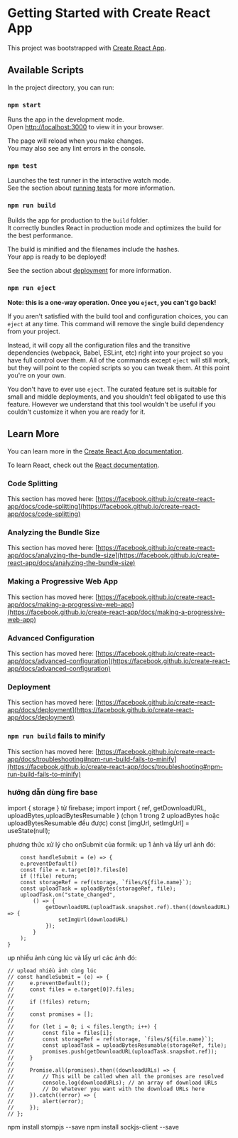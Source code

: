 # Getting Started with Create React App

This project was bootstrapped with [Create React App](https://github.com/facebook/create-react-app).

## Available Scripts

In the project directory, you can run:

### `npm start`

Runs the app in the development mode.\
Open [http://localhost:3000](http://localhost:3000) to view it in your browser.

The page will reload when you make changes.\
You may also see any lint errors in the console.

### `npm test`

Launches the test runner in the interactive watch mode.\
See the section about [running tests](https://facebook.github.io/create-react-app/docs/running-tests) for more information.

### `npm run build`

Builds the app for production to the `build` folder.\
It correctly bundles React in production mode and optimizes the build for the best performance.

The build is minified and the filenames include the hashes.\
Your app is ready to be deployed!

See the section about [deployment](https://facebook.github.io/create-react-app/docs/deployment) for more information.

### `npm run eject`

**Note: this is a one-way operation. Once you `eject`, you can't go back!**

If you aren't satisfied with the build tool and configuration choices, you can `eject` at any time. This command will remove the single build dependency from your project.

Instead, it will copy all the configuration files and the transitive dependencies (webpack, Babel, ESLint, etc) right into your project so you have full control over them. All of the commands except `eject` will still work, but they will point to the copied scripts so you can tweak them. At this point you're on your own.

You don't have to ever use `eject`. The curated feature set is suitable for small and middle deployments, and you shouldn't feel obligated to use this feature. However we understand that this tool wouldn't be useful if you couldn't customize it when you are ready for it.

## Learn More

You can learn more in the [Create React App documentation](https://facebook.github.io/create-react-app/docs/getting-started).

To learn React, check out the [React documentation](https://reactjs.org/).

### Code Splitting

This section has moved here: [https://facebook.github.io/create-react-app/docs/code-splitting](https://facebook.github.io/create-react-app/docs/code-splitting)

### Analyzing the Bundle Size

This section has moved here: [https://facebook.github.io/create-react-app/docs/analyzing-the-bundle-size](https://facebook.github.io/create-react-app/docs/analyzing-the-bundle-size)

### Making a Progressive Web App

This section has moved here: [https://facebook.github.io/create-react-app/docs/making-a-progressive-web-app](https://facebook.github.io/create-react-app/docs/making-a-progressive-web-app)

### Advanced Configuration

This section has moved here: [https://facebook.github.io/create-react-app/docs/advanced-configuration](https://facebook.github.io/create-react-app/docs/advanced-configuration)

### Deployment

This section has moved here: [https://facebook.github.io/create-react-app/docs/deployment](https://facebook.github.io/create-react-app/docs/deployment)

### `npm run build` fails to minify

This section has moved here: [https://facebook.github.io/create-react-app/docs/troubleshooting#npm-run-build-fails-to-minify](https://facebook.github.io/create-react-app/docs/troubleshooting#npm-run-build-fails-to-minify)


### hướng dẫn dùng fire base

import { storage } từ firebase;
import import { ref, getDownloadURL, uploadBytes,uploadBytesResumable } (chọn 1 trong 2 uploadBytes hoặc uploadBytesResumable đều được)
        const [imgUrl, setImgUrl] = useState(null);

phương thức xử lý cho onSubmit của formik:
up 1 ảnh và lấy url ảnh đó: 

        const handleSubmit = (e) => {
        e.preventDefault()
        const file = e.target[0]?.files[0]
        if (!file) return;
        const storageRef = ref(storage, `files/${file.name}`);
        const uploadTask = uploadBytes(storageRef, file);
        uploadTask.on("state_changed",
            () => {
                getDownloadURL(uploadTask.snapshot.ref).then((downloadURL) => {
                    setImgUrl(downloadURL)
                });
            }
        );
    }

up nhiều ảnh cùng lúc và lấy url các ảnh đó:

    // upload nhiều ảnh cùng lúc
    // const handleSubmit = (e) => {
    //     e.preventDefault();
    //     const files = e.target[0]?.files;
    //
    //     if (!files) return;
    //
    //     const promises = [];
    //
    //     for (let i = 0; i < files.length; i++) {
    //         const file = files[i];
    //         const storageRef = ref(storage, `files/${file.name}`);
    //         const uploadTask = uploadBytesResumable(storageRef, file);
    //         promises.push(getDownloadURL(uploadTask.snapshot.ref));
    //     }
    //
    //     Promise.all(promises).then((downloadURLs) => {
    //         // This will be called when all the promises are resolved
    //         console.log(downloadURLs); // an array of download URLs
    //         // Do whatever you want with the download URLs here
    //     }).catch((error) => {
    //         alert(error);
    //     });
    // };


npm install stompjs --save
npm install sockjs-client --save

